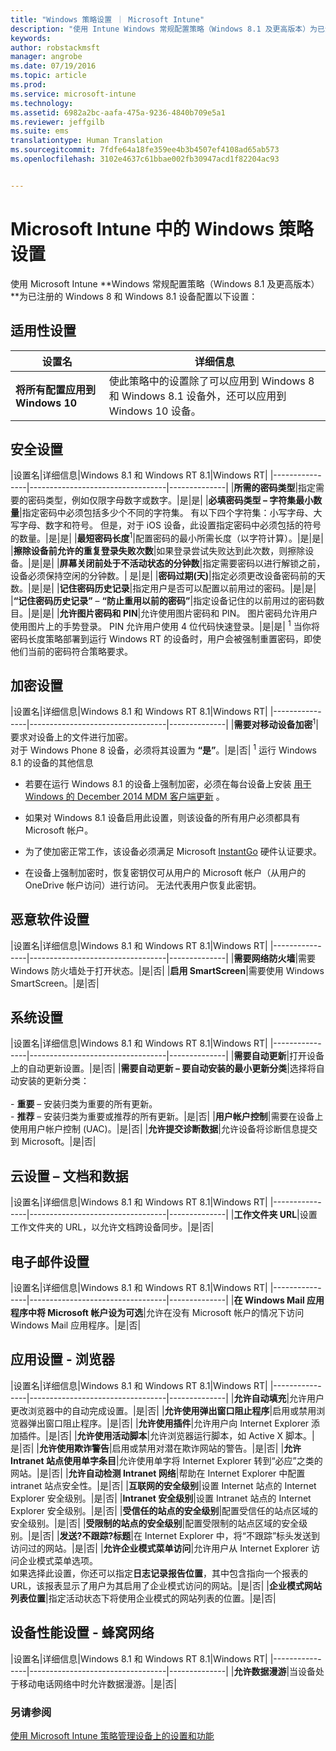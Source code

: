 ```yaml
---
title: "Windows 策略设置 ｜ Microsoft Intune"
description: "使用 Intune Windows 常规配置策略（Windows 8.1 及更高版本）为已注册的 Windows 8 和 Windows 8.1 设备配置设置。"
keywords: 
author: robstackmsft
manager: angrobe
ms.date: 07/19/2016
ms.topic: article
ms.prod: 
ms.service: microsoft-intune
ms.technology: 
ms.assetid: 6982a2bc-aafa-475a-9236-4840b709e5a1
ms.reviewer: jeffgilb
ms.suite: ems
translationtype: Human Translation
ms.sourcegitcommit: 7fdfe64a18fe359ee4b3b4507ef4108ad65ab573
ms.openlocfilehash: 3102e4637c61bbae002fb30947acd1f82204ac93


---
```


# Microsoft Intune 中的 Windows 策略设置
使用 Microsoft Intune **Windows 常规配置策略（Windows 8.1 及更高版本）**为已注册的 Windows 8 和 Windows 8.1 设备配置以下设置：

## 适用性设置

|设置名|详细信息|
|----------------|----------------------------------|
|**将所有配置应用到 Windows 10**|使此策略中的设置除了可以应用到 Windows 8 和 Windows 8.1 设备外，还可以应用到 Windows 10 设备。|

## 安全设置

|设置名|详细信息|Windows 8.1 和 Windows RT 8.1|Windows RT|
|----------------|----------------------------------|--------------|
|**所需的密码类型**|指定需要的密码类型，例如仅限字母数字或数字。|是|是|
|**必填密码类型 – 字符集最小数量**|指定密码中必须包括多少个不同的字符集。 有以下四个字符集：小写字母、大写字母、数字和符号。 但是，对于 iOS 设备，此设置指定密码中必须包括的符号的数量。|是|是|
|**最短密码长度**<sup>1</sup>|配置密码的最小所需长度（以字符计算）。|是|是|
|**擦除设备前允许的重复登录失败次数**|如果登录尝试失败达到此次数，则擦除设备。|是|是|
|**屏幕关闭前处于不活动状态的分钟数**|指定需要密码以进行解锁之前，设备必须保持空闲的分钟数。| 是|是|
|**密码过期(天)**|指定必须更改设备密码前的天数。|是|是|
|**记住密码历史记录**|指定用户是否可以配置以前用过的密码。|是|是|
|**“记住密码历史记录”** – **“防止重用以前的密码”**|指定设备记住的以前用过的密码数目。|是|是|
|**允许图片密码和 PIN**|允许使用图片密码和 PIN。 图片密码允许用户使用图片上的手势登录。 PIN 允许用户使用 4 位代码快速登录。|是|是|
<sup>1</sup> 当你将密码长度策略部署到运行 Windows RT 的设备时，用户会被强制重置密码，即使他们当前的密码符合策略要求。

## 加密设置

|设置名|详细信息|Windows 8.1 和 Windows RT 8.1|Windows RT|
|----------------|----------------------------------|--------------|
|**需要对移动设备加密**<sup>1</sup>|要求对设备上的文件进行加密。<br>对于 Windows Phone 8 设备，必须将其设置为 **“是”**。|是|否|
<sup>1</sup> 运行 Windows 8.1 的设备的其他信息

-   若要在运行 Windows 8.1 的设备上强制加密，必须在每台设备上安装 [用于 Windows 的 December 2014 MDM 客户端更新](http://support.microsoft.com/kb/3013816) 。

-   如果对 Windows 8.1 设备启用此设置，则该设备的所有用户必须都具有 Microsoft 帐户。

-   为了使加密正常工作，该设备必须满足 Microsoft [InstantGo](http://blogs.windows.com/bloggingwindows/2014/06/19/instantgo-a-better-way-to-sleep/) 硬件认证要求。

-   在设备上强制加密时，恢复密钥仅可从用户的 Microsoft 帐户（从用户的 OneDrive 帐户访问）进行访问。 无法代表用户恢复此密钥。

## 恶意软件设置

|设置名|详细信息|Windows 8.1 和 Windows RT 8.1|Windows RT|
|----------------|----------------------------------|--------------|
|**需要网络防火墙**|需要 Windows 防火墙处于打开状态。|是|否|
|**启用 SmartScreen**|需要使用 Windows SmartScreen。|是|否|

## 系统设置

|设置名|详细信息|Windows 8.1 和 Windows RT 8.1|Windows RT|
|----------------|----------------------------------|--------------|
|**需要自动更新**|打开设备上的自动更新设置。|是|否|
|**需要自动更新 – 要自动安装的最小更新分类**|选择将自动安装的更新分类：<br /><br />-   **重要** – 安装归类为重要的所有更新。<br />-   **推荐** – 安装归类为重要或推荐的所有更新。|是|否|
|**用户帐户控制**|需要在设备上使用用户帐户控制 (UAC)。|是|否|
|**允许提交诊断数据**|允许设备将诊断信息提交到 Microsoft。|是|否|


## 云设置 – 文档和数据

|设置名|详细信息|Windows 8.1 和 Windows RT 8.1|Windows RT|
|----------------|----------------------------------|--------------|
|**工作文件夹 URL**|设置工作文件夹的 URL，以允许文档跨设备同步。|是|否|

## 电子邮件设置

|设置名|详细信息|Windows 8.1 和 Windows RT 8.1|Windows RT|
|----------------|----------------------------------|--------------|
|**在 Windows Mail 应用程序中将 Microsoft 帐户设为可选**|允许在没有 Microsoft 帐户的情况下访问 Windows Mail 应用程序。|是|否|

## 应用设置 - 浏览器

|设置名|详细信息|Windows 8.1 和 Windows RT 8.1|Windows RT|
|----------------|----------------------------------|--------------|
|**允许自动填充**|允许用户更改浏览器中的自动完成设置。|是|否|
|**允许使用弹出窗口阻止程序**|启用或禁用浏览器弹出窗口阻止程序。|是|否|
|**允许使用插件**|允许用户向 Internet Explorer 添加插件。|是|否|
|**允许使用活动脚本**|允许浏览器运行脚本，如 Active X 脚本。|是|否|
|**允许使用欺诈警告**|启用或禁用对潜在欺诈网站的警告。|是|否|
|**允许 Intranet 站点使用单字条目**|允许使用单字将 Internet Explorer 转到“必应”之类的网站。|是|否|
|**允许自动检测 Intranet 网络**|帮助在 Internet Explorer 中配置 intranet 站点安全性。|是|否|
|**互联网的安全级别**|设置 Internet 站点的 Internet Explorer 安全级别。|是|否|
|**Intranet 安全级别**|设置 Intranet 站点的 Internet Explorer 安全级别。|是|否|
|**受信任的站点的安全级别**|配置受信任的站点区域的安全级别。|是|否|
|**受限制的站点的安全级别**|配置受限制的站点区域的安全级别。|是|否|
|**发送?不跟踪?标题**|在 Internet Explorer 中，将“不跟踪”标头发送到访问过的网站。|是|否|
|**允许企业模式菜单访问**|允许用户从 Internet Explorer 访问企业模式菜单选项。<br>如果选择此设置，你还可以指定**日志记录报告位置**，其中包含指向一个报表的 URL，该报表显示了用户为其启用了企业模式访问的网站。|是|否|
|**企业模式网站列表位置**|指定活动状态下将使用企业模式的网站列表的位置。|是|否|

## 设备性能设置 - 蜂窝网络

|设置名|详细信息|Windows 8.1 和 Windows RT 8.1|Windows RT|
|----------------|----------------------------------|--------------|
|**允许数据漫游**|当设备处于移动电话网络中时允许数据漫游。|是|否|



### 另请参阅
[使用 Microsoft Intune 策略管理设备上的设置和功能](manage-settings-and-features-on-your-devices-with-microsoft-intune-policies.md)



<!--HONumber=Aug16_HO3-->


